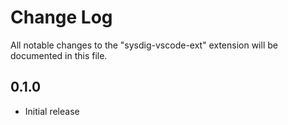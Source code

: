# Change Log

All notable changes to the "sysdig-vscode-ext" extension will be documented in this file.

## 0.1.0

- Initial release